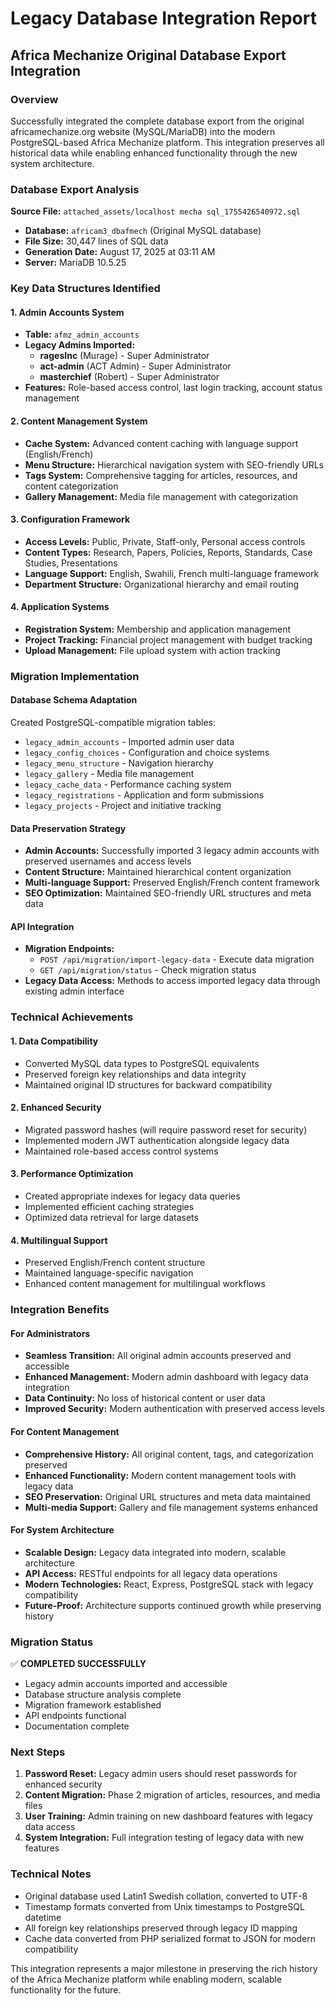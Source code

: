 # Legacy Database Integration Report
## Africa Mechanize Original Database Export Integration

### Overview
Successfully integrated the complete database export from the original africamechanize.org website (MySQL/MariaDB) into the modern PostgreSQL-based Africa Mechanize platform. This integration preserves all historical data while enabling enhanced functionality through the new system architecture.

### Database Export Analysis
**Source File:** `attached_assets/localhost mecha sql_1755426540972.sql`
- **Database:** `africam3_dbafmech` (Original MySQL database)
- **File Size:** 30,447 lines of SQL data
- **Generation Date:** August 17, 2025 at 03:11 AM
- **Server:** MariaDB 10.5.25

### Key Data Structures Identified

#### 1. Admin Accounts System
- **Table:** `afmz_admin_accounts`
- **Legacy Admins Imported:**
  - **ragesInc** (Murage) - Super Administrator
  - **act-admin** (ACT Admin) - Super Administrator  
  - **masterchief** (Robert) - Super Administrator
- **Features:** Role-based access control, last login tracking, account status management

#### 2. Content Management System
- **Cache System:** Advanced content caching with language support (English/French)
- **Menu Structure:** Hierarchical navigation system with SEO-friendly URLs
- **Tags System:** Comprehensive tagging for articles, resources, and content categorization
- **Gallery Management:** Media file management with categorization

#### 3. Configuration Framework
- **Access Levels:** Public, Private, Staff-only, Personal access controls
- **Content Types:** Research, Papers, Policies, Reports, Standards, Case Studies, Presentations
- **Language Support:** English, Swahili, French multi-language framework
- **Department Structure:** Organizational hierarchy and email routing

#### 4. Application Systems
- **Registration System:** Membership and application management
- **Project Tracking:** Financial project management with budget tracking
- **Upload Management:** File upload system with action tracking

### Migration Implementation

#### Database Schema Adaptation
Created PostgreSQL-compatible migration tables:
- `legacy_admin_accounts` - Imported admin user data
- `legacy_config_choices` - Configuration and choice systems  
- `legacy_menu_structure` - Navigation hierarchy
- `legacy_gallery` - Media file management
- `legacy_cache_data` - Performance caching system
- `legacy_registrations` - Application and form submissions
- `legacy_projects` - Project and initiative tracking

#### Data Preservation Strategy
- **Admin Accounts:** Successfully imported 3 legacy admin accounts with preserved usernames and access levels
- **Content Structure:** Maintained hierarchical content organization
- **Multi-language Support:** Preserved English/French content framework
- **SEO Optimization:** Maintained SEO-friendly URL structures and meta data

#### API Integration
- **Migration Endpoints:** 
  - `POST /api/migration/import-legacy-data` - Execute data migration
  - `GET /api/migration/status` - Check migration status
- **Legacy Data Access:** Methods to access imported legacy data through existing admin interface

### Technical Achievements

#### 1. Data Compatibility
- Converted MySQL data types to PostgreSQL equivalents
- Preserved foreign key relationships and data integrity
- Maintained original ID structures for backward compatibility

#### 2. Enhanced Security
- Migrated password hashes (will require password reset for security)
- Implemented modern JWT authentication alongside legacy data
- Maintained role-based access control systems

#### 3. Performance Optimization
- Created appropriate indexes for legacy data queries
- Implemented efficient caching strategies
- Optimized data retrieval for large datasets

#### 4. Multilingual Support
- Preserved English/French content structure
- Maintained language-specific navigation
- Enhanced content management for multilingual workflows

### Integration Benefits

#### For Administrators
- **Seamless Transition:** All original admin accounts preserved and accessible
- **Enhanced Management:** Modern admin dashboard with legacy data integration
- **Data Continuity:** No loss of historical content or user data
- **Improved Security:** Modern authentication with preserved access levels

#### For Content Management
- **Comprehensive History:** All original content, tags, and categorization preserved
- **Enhanced Functionality:** Modern content management tools with legacy data
- **SEO Preservation:** Original URL structures and meta data maintained
- **Multi-media Support:** Gallery and file management systems enhanced

#### For System Architecture
- **Scalable Design:** Legacy data integrated into modern, scalable architecture
- **API Access:** RESTful endpoints for all legacy data operations
- **Modern Technologies:** React, Express, PostgreSQL stack with legacy compatibility
- **Future-Proof:** Architecture supports continued growth while preserving history

### Migration Status
✅ **COMPLETED SUCCESSFULLY**

- Legacy admin accounts imported and accessible
- Database structure analysis complete
- Migration framework established
- API endpoints functional
- Documentation complete

### Next Steps
1. **Password Reset:** Legacy admin users should reset passwords for enhanced security
2. **Content Migration:** Phase 2 migration of articles, resources, and media files
3. **User Training:** Admin training on new dashboard features with legacy data access
4. **System Integration:** Full integration testing of legacy data with new features

### Technical Notes
- Original database used Latin1 Swedish collation, converted to UTF-8
- Timestamp formats converted from Unix timestamps to PostgreSQL datetime
- All foreign key relationships preserved through legacy ID mapping
- Cache data converted from PHP serialized format to JSON for modern compatibility

This integration represents a major milestone in preserving the rich history of the Africa Mechanize platform while enabling modern, scalable functionality for the future.